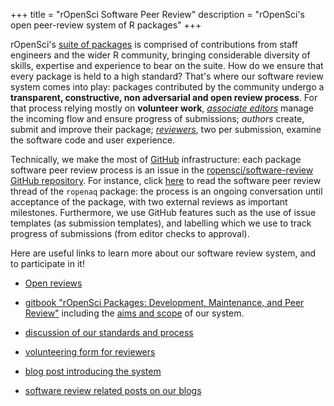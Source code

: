+++
title = "rOpenSci Software Peer Review"
description = "rOpenSci's open peer-review system of R packages"
+++

rOpenSci's [suite of packages](/packages/) is comprised of contributions from staff engineers and the wider R community, bringing considerable diversity of skills, expertise and experience to bear on the suite. How do we ensure that every package is held to a high standard? That's where our software review system comes into play: packages contributed by the community undergo a **transparent, constructive, non adversarial and open review process**. For that process relying mostly on **volunteer work**, _[associate editors](/about#team)_ manage the incoming flow and ensure progress of submissions; _authors_ create, submit and improve their package; *[reviewers](https://ropensci.github.io/dev_guide/#reviewers)*, two per submission, examine the software code and user experience.

Technically, we make the most of [GitHub](https://github.com/) infrastructure: each package software peer review process is an issue in the [ropensci/software-review GitHub repository](https://github.com/ropensci/software-review/). For instance, click [here](https://github.com/ropensci/software-review/issues/24) to read the software peer review thread of the `ropenaq` package: the process is an ongoing conversation until acceptance of the package, with two external reviews as important milestones. Furthermore, we use GitHub features such as the use of issue templates (as submission templates), and labelling which we use to track progress of submissions (from editor checks to approval).

Here are useful links to learn more about our software review system, and to participate in it!

* [Open reviews](https://github.com/ropensci/software-review)

* [gitbook "rOpenSci Packages: Development, Maintenance, and Peer Review"](https://ropensci.github.io/dev_guide/) including the [aims and scope](https://ropensci.github.io/dev_guide/policies.html#aims-and-scope) of our system.

* [discussion of our standards and process](https://github.com/ropensci/software-review-meta/issues)

* [volunteering form for reviewers](https://ropensci.org/onboarding/)

* [blog post introducing the system](https://www.numfocus.org/blog/how-ropensci-uses-code-review-to-promote-reproducible-science/)

* [software review related posts on our blogs](/tags/software-peer-review/)

